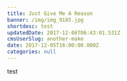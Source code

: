 ```yaml
---
title: Just Give Me A Reason
banner: /img/img_9185.jpg
shortdesc: test
updatedDate: 2017-12-06T06:43:01.531Z
cmsUserSlug: another-make
date: 2017-12-05T16:00:00.000Z
categories: null
---
```


test